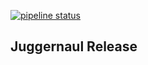 [![pipeline status](https://version.aalto.fi/gitlab/laakkoj2/CS-E4170/badges/master/pipeline.svg)](https://version.aalto.fi/gitlab/laakkoj2/CS-E4170/commits/master)

## Juggernaul Release 
